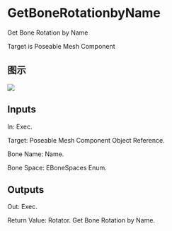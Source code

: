 # GetBoneRotationbyName

Get Bone Rotation by Name

Target is Poseable Mesh Component

## 图示

![]($-20221218-18252193.png)

## Inputs

In: Exec.

Target: Poseable Mesh Component Object Reference.

Bone Name: Name.

Bone Space: EBoneSpaces Enum.  

## Outputs

Out: Exec.

Return Value: Rotator. Get Bone Rotation by Name.

